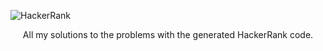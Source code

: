 ![HackerRank](https://github.com/eroval/HackerRank/blob/master/imgs/hackerrank2.png)
<link href="style.css" rel="stylesheet"></link>
  <p align="center">
      All my solutions to the problems with the generated HackerRank code.
  </p>
